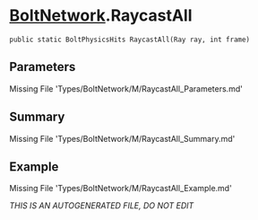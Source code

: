 # [BoltNetwork](Types/BoltNetwork.md).RaycastAll
`public static BoltPhysicsHits RaycastAll(Ray ray, int frame)`
## Parameters
Missing File 'Types/BoltNetwork/M/RaycastAll_Parameters.md'
## Summary
Missing File 'Types/BoltNetwork/M/RaycastAll_Summary.md'
## Example
Missing File 'Types/BoltNetwork/M/RaycastAll_Example.md'

*THIS IS AN AUTOGENERATED FILE, DO NOT EDIT*
